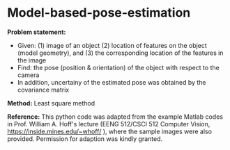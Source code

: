 # Model-based-pose-estimation

**Problem statement:**
  - Given: (1) image of an object (2) location of features on the object (model geometry), and (3) the corresponding location of the features in the image 
  - Find: the pose (position & orientation) of the object with respect to the camera
  - In addition, uncertainy of the estimated pose was obtained by the covariance matrix  

**Method:**
Least square method

**Reference:**
This python code was adapted from the example Matlab codes in Prof. William A. Hoff's lecture (EENG 512/CSCI 512 Computer Vision, https://inside.mines.edu/~whoff/ ), where the sample images were also provided. Permission for adaption was kindly granted. 
